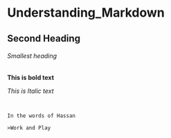 # Understanding_Markdown

## Second Heading

###### Smallest heading

**This is bold text**

*This is Italic text*

~~~~This is a mistake~~~~


In the words of Hassan

>Work and Play
